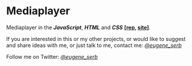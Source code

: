 # Mediaplayer
Mediaplayer in the ***JavaScript***, ***HTML*** and ***CSS*** **[[rep](https://github.com/eugene-serb/mediaplayer/), [site](https://eugene-serb.github.io/mediaplayer/)]**.

If you are interested in this or my other projects, or would like to suggest and share ideas with me, or just talk to me, contact me: *[@eugene_serb](https://t.me/eugene_serb)*

Follow me on Twitter: *[@eugene_serb](https://twitter.com/eugene_serb)*

